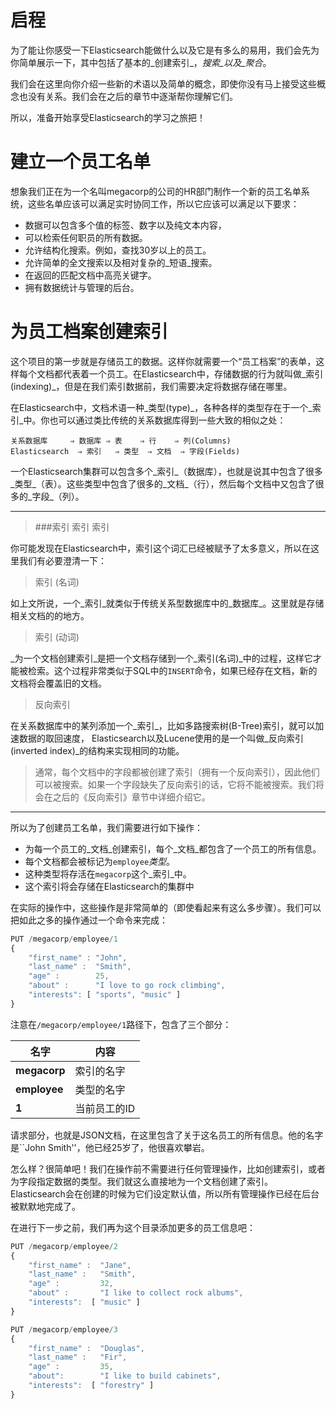 # 启程

为了能让你感受一下Elasticsearch能做什么以及它是有多么的易用，我们会先为你简单展示一下，其中包括了基本的_创建索引_，_搜索_以及_聚合_。

我们会在这里向你介绍一些新的术语以及简单的概念，即使你没有马上接受这些概念也没有关系。我们会在之后的章节中逐渐帮你理解它们。

所以，准备开始享受Elasticsearch的学习之旅把！

# 建立一个员工名单

想象我们正在为一个名叫megacorp的公司的HR部门制作一个新的员工名单系统，这些名单应该可以满足实时协同工作，所以它应该可以满足以下要求：

* 数据可以包含多个值的标签、数字以及纯文本内容，
* 可以检索任何职员的所有数据。
* 允许结构化搜索。例如，查找30岁以上的员工。
* 允许简单的全文搜索以及相对复杂的_短语_搜索。
* 在返回的匹配文档中高亮关键字。
* 拥有数据统计与管理的后台。

# 为员工档案创建索引

这个项目的第一步就是存储员工的数据。这样你就需要一个“员工档案”的表单，这样每个文档都代表着一个员工。在Elasticsearch中，存储数据的行为就叫做_索引(indexing)_，但是在我们索引数据前，我们需要决定将数据存储在哪里。

在Elasticsearch中，文档术语一种_类型(type)_，各种各样的类型存在于一个_索引_中。你也可以通过类比传统的关系数据库得到一些大致的相似之处：

    关系数据库     ⇒ 数据库 ⇒ 表    ⇒ 行    ⇒ 列(Columns)
    Elasticsearch  ⇒ 索引   ⇒ 类型  ⇒ 文档  ⇒ 字段(Fields)

一个Elasticsearch集群可以包含多个_索引_（数据库），也就是说其中包含了很多_类型_（表）。这些类型中包含了很多的_文档_（行），然后每个文档中又包含了很多的_字段_（列）。

***
>###索引 索引 索引

你可能发现在Elasticsearch中，索引这个词汇已经被赋予了太多意义，所以在这里我们有必要澄清一下：

> 索引 (名词)

如上文所说，一个_索引_就类似于传统关系型数据库中的_数据库_。这里就是存储相关文档的的地方。

> 索引 (动词)

_为一个文档创建索引_是把一个文档存储到一个_索引(名词)_中的过程，这样它才能被检索。这个过程非常类似于SQL中的`INSERT`命令，如果已经存在文档，新的文档将会覆盖旧的文档。


> 反向索引

在关系数据库中的某列添加一个_索引_，比如多路搜索树(B-Tree)索引，就可以加速数据的取回速度， Elasticsearch以及Lucene使用的是一个叫做_反向索引(inverted index)_的结构来实现相同的功能。

>通常，每个文档中的字段都被创建了索引（拥有一个反向索引），因此他们可以被搜索。如果一个字段缺失了反向索引的话，它将不能被搜索。我们将会在之后的《反向索引》章节中详细介绍它。

***


所以为了创建员工名单，我们需要进行如下操作：

*  为每一个员工的_文档_创建索引，每个_文档_都包含了一个员工的所有信息。
*  每个文档都会被标记为`employee`_类型_。
*  这种类型将存活在`megacorp`这个_索引_中。
*  这个索引将会存储在Elasticsearch的集群中

在实际的操作中，这些操作是非常简单的（即使看起来有这么多步骤）。我们可以把如此之多的操作通过一个命令来完成：

```js
PUT /megacorp/employee/1
{
    "first_name" : "John",
    "last_name" :  "Smith",
    "age" :        25,
    "about" :      "I love to go rock climbing",
    "interests": [ "sports", "music" ]
}
```

注意在`/megacorp/employee/1`路径下，包含了三个部分：

| 名字 | 内容 |
| -- | -- |
| **megacorp** | 索引的名字 |
| **employee** | 类型的名字 |
| **1** | 当前员工的ID |

请求部分，也就是JSON文档，在这里包含了关于这名员工的所有信息。他的名字是``John Smith''，他已经25岁了，他很喜欢攀岩。

怎么样？很简单吧！我们在操作前不需要进行任何管理操作，比如创建索引，或者为字段指定数据的类型。我们就这么直接地为一个文档创建了索引。Elasticsearch会在创建的时候为它们设定默认值，所以所有管理操作已经在后台被默默地完成了。

在进行下一步之前，我们再为这个目录添加更多的员工信息吧：

```js
PUT /megacorp/employee/2
{
    "first_name" :  "Jane",
    "last_name" :   "Smith",
    "age" :         32,
    "about" :       "I like to collect rock albums",
    "interests":  [ "music" ]
}

PUT /megacorp/employee/3
{
    "first_name" :  "Douglas",
    "last_name" :   "Fir",
    "age" :         35,
    "about":        "I like to build cabinets",
    "interests":  [ "forestry" ]
}
```





